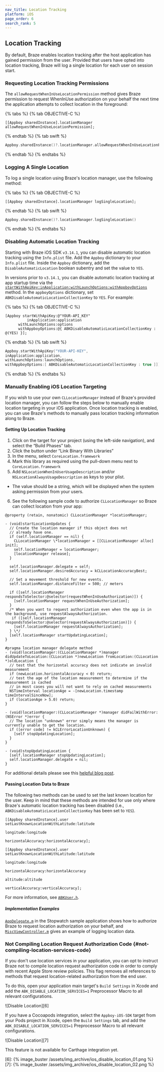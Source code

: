 ```yaml
---
nav_title: Location Tracking
platform: iOS
page_order: 6
search_rank: 5
---
```

## Location Tracking

By default, Braze enables location tracking after the host application has gained permission from the user. Provided that users have opted into location tracking, Braze will log a single location for each user on session start.

### Requesting Location Tracking Permissions
The `allowRequestWhenInUseLocationPermission` method gives Braze permission to request WhenInUse authorization on your behalf the next time the application attempts to collect location in the foreground:

{% tabs %}
{% tab OBJECTIVE-C %}

```objc
[[Appboy sharedInstance].locationManager allowRequestWhenInUseLocationPermission];
```

{% endtab %}
{% tab swift %}

```swift
Appboy.sharedInstance()?.locationManager.allowRequestWhenInUseLocationPermission()
```

{% endtab %}
{% endtabs %}

### Logging A Single Location
To log a single location using Braze's location manager, use the following method:

{% tabs %}
{% tab OBJECTIVE-C %}

```objc
[[Appboy sharedInstance].locationManager logSingleLocation];
```

{% endtab %}
{% tab swift %}

```swift
Appboy.sharedInstance()?.locationManager.logSingleLocation()
```

{% endtab %}
{% endtabs %}

### Disabling Automatic Location Tracking
Starting with Braze iOS SDK `v3.14.1`, you can disable automatic location tracking using the `Info.plist` file. Add the `Appboy` dictionary to your `Info.plist` file. Inside the `Appboy` dictionary, add the `DisableAutomaticLocation` boolean subentry and set the value to `YES`.

 In versions prior to `v3.14.1`, you can disable automatic location tracking at app startup time via the [`startWithApiKey:inApplication:withLaunchOptions:withAppboyOptions`][4] method. In the `appboyOptions` dictionary, set `ABKDisableAutomaticLocationCollectionKey` to `YES`. For example:

{% tabs %}
{% tab OBJECTIVE-C %}

```objc
[Appboy startWithApiKey:@"YOUR-API_KEY"
          inApplication:application
      withLaunchOptions:options
      withAppboyOptions:@{ ABKDisableAutomaticLocationCollectionKey : @(YES) }];
```

{% endtab %}
{% tab swift %}

```swift
Appboy.startWithApiKey("YOUR-API-KEY",
inApplication:application,
withLaunchOptions:launchOptions,
withAppboyOptions:[ ABKDisableAutomaticLocationCollectionKey : true ]])
```

{% endtab %}
{% endtabs %}

### Manually Enabling iOS Location Targeting

If you wish to use your own `CLLocationManager` instead of Braze's provided location manager, you can follow the steps below to manually enable location targeting in your iOS application. Once location tracking is enabled, you can use Braze's methods to manually pass location tracking information along to Braze.

#### Setting Up Location Tracking

1. Click on the target for your project (using the left-side navigation), and select the “Build Phases” tab.
2. Click the button under “Link Binary With Libraries”
3. In the menu, select `CoreLocation.framework`
4. Mark this library as required using the pull-down menu next to `CoreLocation.framework`
5. Add `NSLocationWhenInUserUsageDescription` and/or `NSLocationAlwaysUsageDescription` as keys to your plist.
  - The value should be a string, which will be displayed when the system asking permission from your users.
6. See the following sample code to authorize `CLLocationManager` so Braze can collect location from your app:

```objc
@property (retain, nonatomic) CLLocationManager *locationManager;

- (void)startLocationUpdates {
  // Create the location manager if this object does not
  // already have one.
  if (self.locationManager == nil) {
    CLLocationManager \*locationManager = [[CLLocationManager alloc] init];
    self.locationManager = locationManager;
    [locationManager release];
  }

  self.locationManager.delegate = self;
  self.locationManager.desiredAccuracy = kCLLocationAccuracyBest;

  // Set a movement threshold for new events.
  self.locationManager.distanceFilter = 500; // meters

  if ([self.locationManager respondsToSelector:@selector(requestWhenInUseAuthorization)]) {
    [self.locationManager requestWhenInUseAuthorization];
  }
  /* When you want to request authorization even when the app is in the background, use requestAlwaysAuthorization.
   if ([self.locationManager respondsToSelector:@selector(requestAlwaysAuthorization)]) {
    [self.locationManager requestAlwaysAuthorization];
  } \*/
  [self.locationManager startUpdatingLocation];
}

#pragma location manager delegate method
- (void)locationManager:(CLLocationManager *)manager didUpdateToLocation:(CLLocation *)newLocation fromLocation:(CLLocation *)oldLocation {
  // test that the horizontal accuracy does not indicate an invalid measurement
  if (newLocation.horizontalAccuracy < 0) return;
  // test the age of the location measurement to determine if the measurement is cached
  // in most cases you will not want to rely on cached measurements
  NSTimeInterval locationAge = -[newLocation.timestamp timeIntervalSinceNow];
  if (locationAge > 5.0) return;
}

- (void)locationManager:(CLLocationManager *)manager didFailWithError:(NSError *)error {
  // The location "unknown" error simply means the manager is currently unable to get the location.
  if ([error code] != kCLErrorLocationUnknown) {
    [self stopUpdatingLocation];
  }
}

- (void)stopUpdatingLocation {
  [self.locationManager stopUpdatingLocation];
  self.locationManager.delegate = nil;
}
```

For additional details please see this [helpful blog post][2].

#### Passing Location Data to Braze

The following two methods can be used to set the last known location for the user. Keep in mind that these methods are intended for use only where Braze's automatic location tracking has been disabled (i.e., `ABKDisableAutomaticLocationCollectionKey` has been set to `YES`).

```objc
[[Appboy sharedInstance].user setLastKnownLocationWithLatitude:latitude
                                                     longitude:longitude
                                            horizontalAccuracy:horizontalAccuracy];

```

```objc
[[Appboy sharedInstance].user setLastKnownLocationWithLatitude:latitude
                                                     longitude:longitude
                                            horizontalAccuracy:horizontalAccuracy
                                                      altitude:altitude
                                              verticalAccuracy:verticalAccuracy];

```

For more information, see [`ABKUser.h`][5].

##### Implementation Examples

[`AppDelegate.m`][1] in the Stopwatch sample application shows how to authorize Braze to request location authorization on your behalf, and [`MiscViewController.m`][3] gives an example of logging location data.

### Not Compiling Location Request Authorization Code {#not-compiling-location-services-code}

If you don't use location services in your application, you can opt to instruct Braze not to compile location request authorization code in order to comply with recent Apple Store review policies. This flag removes all references to methods that request location-related authorization from the end user.

To do this, open your application main target's `Build Settings` in Xcode and add the `ABK_DISABLE_LOCATION_SERVICES=1` Preprocessor Macro to all relevant configurations.

![Disable Location][6]

If you have a Cocoapods integration, select the `Appboy-iOS-SDK` target from your Pods project in Xcode, open the `Build Settings` tab, and add the `ABK_DISABLE_LOCATION_SERVICES=1` Preprocessor Macro to all relevant configurations.

![Disable Location][7]

This feature is not available for Carthage integration yet.

[1]: https://github.com/Appboy/appboy-ios-sdk/blob/master/Example/Stopwatch/AppDelegate.m
[2]: http://nevan.net/2014/09/core-location-manager-changes-in-ios-8/
[3]: https://github.com/Appboy/appboy-ios-sdk/blob/master/Example/Stopwatch/MiscViewController.m
[4]: #customizing-appboy-on-startup
[5]: https://github.com/Appboy/appboy-ios-sdk/blob/master/AppboyKit/headers/AppboyKitLibrary/ABKUser.h
[6]: {% image_buster /assets/img_archive/ios_disable_location_01.png %}
[7]: {% image_buster /assets/img_archive/ios_disable_location_02.png %}
